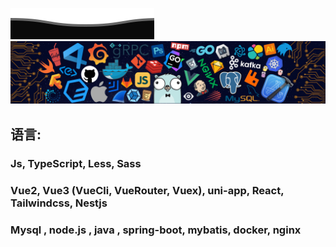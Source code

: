 
<!--   my-header-img -->
![](assets/Bottom_down.svg)
![](./src/header_.png)
## 语言: 
  ### Js, TypeScript, Less, Sass
  ### Vue2, Vue3 (VueCli, VueRouter, Vuex), uni-app, React, Tailwindcss, Nestjs
  ### Mysql , node.js , java , spring-boot, mybatis, docker, nginx

